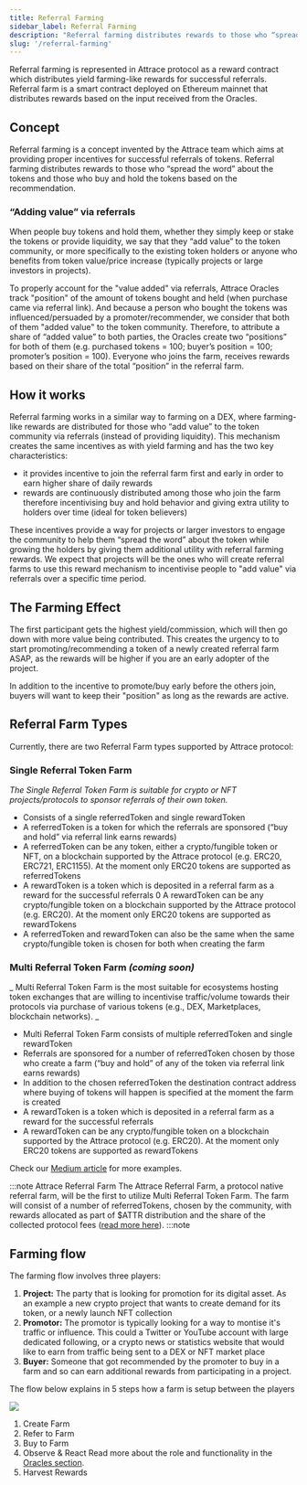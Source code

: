 ```yaml
---
title: Referral Farming
sidebar_label: Referral Farming
description: "Referral farming distributes rewards to those who “spread the word” about the tokens and those who buy and hold the tokens based on the recommendation"
slug: '/referral-farming'
---
```


Referral farming is represented in Attrace protocol as a reward contract which distributes yield farming-like rewards for successful referrals. Referral farm is a smart contract deployed on Ethereum mainnet that distributes rewards based on the input received from the Oracles. 

## Concept
Referral farming is a concept invented by the Attrace team which aims at providing proper incentives for successful referrals of tokens. Referral farming distributes rewards to those who “spread the word” about the tokens and those who buy and hold the tokens based on the recommendation. 

### “Adding value” via referrals
When people buy tokens and hold them, whether they simply keep or stake the tokens or provide liquidity, we say that they “add value” to the token community, or more specifically to the existing token holders or anyone who benefits from token value/price increase (typically projects or large investors in projects).

To properly account for the "value added" via referrals, Attrace Oracles track "position" of the amount of tokens bought and held (when purchase came via referral link). And because a person who bought the tokens was influenced/persuaded by a promoter/recommender, we consider that both of them "added value" to the token community. Therefore, to attribute a share of “added value” to both parties, the Oracles create two “positions” for both of them (e.g. purchased tokens = 100; buyer’s position = 100; promoter’s position = 100). Everyone who joins the farm, receives rewards based on their share of the total “position” in the referral farm. 
## How it works
​​Referral farming works in a similar way to farming on a DEX, where farming-like rewards are distributed for those who “add value” to the token community via referrals (instead of providing liquidity). This mechanism creates the same incentives as with yield farming and has the two key characteristics:


* it provides incentive to join the referral farm first and early in order to earn higher share of daily rewards
* rewards are continuously distributed among those who join the farm therefore incentivising buy and hold behavior and giving extra utility to holders over time (ideal for token believers)

These incentives provide a way for projects or larger investors to engage the community to help them “spread the word” about the token while growing the holders by giving them additional utility with referral farming rewards. We expect that projects will be the ones who will create referral farms to use this reward mechanism to incentivise people to "add value" via referrals over a specific time period.


## The Farming Effect
The first participant gets the highest yield/commission, which will then go down with more value being contributed. This creates the urgency to to start promoting/recommending a token of a newly created referral farm ASAP, as the rewards will be higher if you are an early adopter of the project.

In addition to the incentive to promote/buy early before the others join, buyers will want to keep their "position" as long as the rewards are active.

## Referral Farm Types

Currently, there are two Referral Farm types supported by Attrace protocol: 

### Single Referral Token Farm
_The Single Referral Token Farm is suitable for crypto or NFT projects/protocols to sponsor referrals of their own token._

- Consists of a single referredToken and single rewardToken 
- A referredToken is a token for which the referrals are sponsored (“buy and hold” via referral link earns rewards) 
- A referredToken can be any token, either a crypto/fungible token or NFT, on a blockchain supported by the Attrace protocol (e.g. ERC20, ERC721, ERC1155). At the moment only ERC20 tokens are supported as referredTokens
- A rewardToken is a token which is deposited in a referral farm as a reward for the successful referrals 
0 A rewardToken can be any crypto/fungible token on a blockchain supported by the Attrace protocol (e.g. ERC20). At the moment only ERC20 tokens are supported as rewardTokens 
- A referredToken and rewardToken can also be the same when the same crypto/fungible token is chosen for both when creating the farm


### Multi Referral Token Farm _(coming soon)_
_ Multi Referral Token Farm is the most suitable for ecosystems hosting token exchanges that are willing to incentivise traffic/volume towards their protocols via purchase of various tokens (e.g., DEX, Marketplaces, blockchain networks). _

- Multi Referral Token Farm consists of multiple referredToken and single rewardToken
- Referrals are sponsored for a number of referredToken chosen by those who create a farm (“buy and hold” of any of the token via referral link earns rewards) 
- In addition to the chosen referredToken the destination contract address where buying of tokens will happen is specified at the moment the farm is created
- A rewardToken is a token which is deposited in a referral farm as a reward for the successful referrals 
- A rewardToken can be any crypto/fungible token on a blockchain supported by the Attrace protocol (e.g. ERC20). At the moment only ERC20 tokens are supported as rewardTokens 

Check our [Medium article](https://medium.com/attrace/overview-attrace-referral-farms-52b2f88f05af) for more examples.  

:::note Attrace Referral Farm
The Attrace Referral Farm, a protocol native referral farm, will be the first to utilize Multi Referral Token Farm. The farm will consist of a number of referredTokens, chosen by the community, with rewards allocated as part of $ATTR distribution and the share of the collected protocol fees ([read more here](/about/tokenomics#attrace-referral-farm)). 
:::note




## Farming flow
The farming flow involves three players:
1. **Project:** The party that is looking for promotion for its digital asset. As an example a new crypto project that wants to create demand for its token, or a newly launch NFT collection
1. **Promotor:** The promotor is typically looking for a way to montise it's traffic or influence. This could a Twitter or YouTube account with large dedicated following, or a crypto news or statistics website that would like to earn from traffic being sent to a DEX or NFT market place
1. **Buyer:** Someone that got recommended by the promoter to buy in a farm and so can earn additional rewards from participating in a project.

The flow below explains in 5 steps how a farm is setup between the players

![](/about/referral-farming/farm-overview.svg)

1. Create Farm
1. Refer to Farm
1. Buy to Farm
1. Observe & React Read more about the role and functionality in the [Oracles section](/about/oracles).
1. Harvest Rewards







